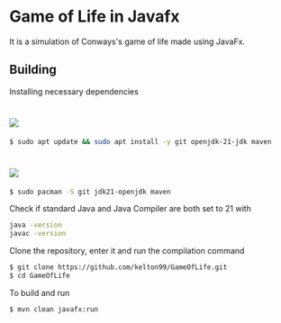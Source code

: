 # Game of Life in Javafx

It is a simulation of Conways's game of life made using JavaFx.

## Building

Installing necessary dependencies

# ![](https://img.shields.io/badge/Debian-A81D33?style=for-the-badge&logo=debian&logoColor=white)
```bash
$ sudo apt update && sudo apt install -y git openjdk-21-jdk maven
```

# ![](https://img.shields.io/badge/Arch_Linux-1793D1?style=for-the-badge&logo=arch-linux&logoColor=white)
```bash
$ sudo pacman -S git jdk21-openjdk maven
```

Check if standard Java and Java Compiler are both set to 21 with
```bash
java -version
javac -version
```

Clone the repository, enter it and run the compilation command
```bash
$ git clone https://github.com/kelton99/GameOfLife.git
$ cd GameOfLife
```
To build and run
```bash
$ mvn clean javafx:run
```